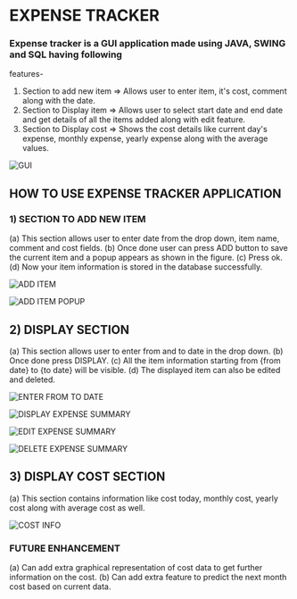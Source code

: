 # EXPENSE TRACKER

### Expense tracker is a GUI application made using JAVA, SWING and SQL having following
features-
1) Section to add new item => Allows user to enter item, it's cost, comment along with the date.
2) Section to Display item => Allows user to select start date and end date and get details of all the items added along with edit feature.
3) Section to Display cost => Shows the cost details like current day's expense, monthly expense, yearly expense along with the average values.


![GUI](https://github.com/Sampanna-T/ExpenseTracker/tree/master/Images/GUI.png)

## HOW TO USE EXPENSE TRACKER APPLICATION

### 1) SECTION TO ADD NEW ITEM

(a) This section allows user to enter date from the drop down, item name, comment and cost fields.
(b) Once done user can press ADD button to save the current item and a popup appears as shown in the figure.
(c) Press ok.
(d) Now your item information is stored in the database successfully.

![ADD ITEM](https://github.com/Sampanna-T/ExpenseTracker/tree/master/Images/ADD_ITEM.png)

![ADD ITEM POPUP](https://github.com/Sampanna-T/ExpenseTracker/tree/master/Images/ADD_ITEM_POPUP.png)

## 2) DISPLAY SECTION

(a) This section allows user to enter from and to date in the drop down.
(b) Once done press DISPLAY.
(c) All the item information starting from {from date} to {to date} will be visible.
(d) The displayed item can also be edited and deleted.

![ENTER FROM TO DATE](https://github.com/Sampanna-T/ExpenseTracker/tree/master/Images/ENTER_FROM_TO_DATE.png)

![DISPLAY EXPENSE SUMMARY](https://github.com/Sampanna-T/ExpenseTracker/tree/master/Images/DISPLAY_EXPENSE_SUMMARY.png)

![EDIT EXPENSE SUMMARY](https://github.com/Sampanna-T/ExpenseTracker/tree/master/Images/EDIT_EXPENSE_SUMMARY.png)

![DELETE EXPENSE SUMMARY](https://github.com/Sampanna-T/ExpenseTracker/tree/master/Images/DELETE_EXPENSE_SUMMARY.png)

## 3) DISPLAY COST SECTION

(a) This section contains information like cost today, monthly cost, yearly cost along with average cost as well.

![COST INFO](https://github.com/Sampanna-T/ExpenseTracker/tree/master/Images/COST_INFO.png)


### FUTURE ENHANCEMENT

(a) Can add extra graphical representation of cost data to get further information on the cost.
(b) Can add extra feature to predict the next month cost based on current data.
